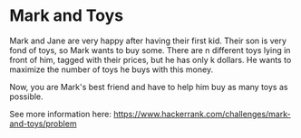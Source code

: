 # Mark and Toys

Mark and Jane are very happy after having their first kid. Their son is very fond of toys, so Mark 
wants to buy some. There are n different toys lying in front of him, tagged with their prices, but 
he has only k dollars. He wants to maximize the number of toys he buys with this money.

Now, you are Mark's best friend and have to help him buy as many toys as possible.

See more information here: https://www.hackerrank.com/challenges/mark-and-toys/problem
